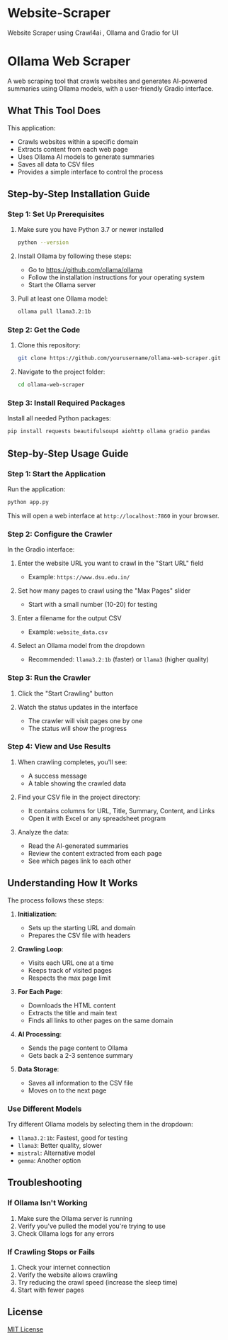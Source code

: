 # Website-Scraper
Website Scraper using Crawl4ai , Ollama and Gradio for UI

# Ollama Web Scraper

A web scraping tool that crawls websites and generates AI-powered summaries using Ollama models, with a user-friendly Gradio interface.

## What This Tool Does

This application:
- Crawls websites within a specific domain
- Extracts content from each web page
- Uses Ollama AI models to generate summaries
- Saves all data to CSV files
- Provides a simple interface to control the process

## Step-by-Step Installation Guide

### Step 1: Set Up Prerequisites

1. Make sure you have Python 3.7 or newer installed
   ```bash
   python --version
   ```

2. Install Ollama by following these steps:
   - Go to https://github.com/ollama/ollama
   - Follow the installation instructions for your operating system
   - Start the Ollama server

3. Pull at least one Ollama model:
   ```bash
   ollama pull llama3.2:1b
   ```

### Step 2: Get the Code

1. Clone this repository:
   ```bash
   git clone https://github.com/yourusername/ollama-web-scraper.git
   ```

2. Navigate to the project folder:
   ```bash
   cd ollama-web-scraper
   ```

### Step 3: Install Required Packages

Install all needed Python packages:
```bash
pip install requests beautifulsoup4 aiohttp ollama gradio pandas
```

## Step-by-Step Usage Guide

### Step 1: Start the Application

Run the application:
```bash
python app.py
```

This will open a web interface at `http://localhost:7860` in your browser.

### Step 2: Configure the Crawler

In the Gradio interface:
1. Enter the website URL you want to crawl in the "Start URL" field
   - Example: `https://www.dsu.edu.in/`

2. Set how many pages to crawl using the "Max Pages" slider
   - Start with a small number (10-20) for testing

3. Enter a filename for the output CSV
   - Example: `website_data.csv`

4. Select an Ollama model from the dropdown
   - Recommended: `llama3.2:1b` (faster) or `llama3` (higher quality)

### Step 3: Run the Crawler

1. Click the "Start Crawling" button

2. Watch the status updates in the interface
   - The crawler will visit pages one by one
   - The status will show the progress

### Step 4: View and Use Results

1. When crawling completes, you'll see:
   - A success message
   - A table showing the crawled data

2. Find your CSV file in the project directory:
   - It contains columns for URL, Title, Summary, Content, and Links
   - Open it with Excel or any spreadsheet program

3. Analyze the data:
   - Read the AI-generated summaries
   - Review the content extracted from each page
   - See which pages link to each other

## Understanding How It Works

The process follows these steps:

1. **Initialization**:
   - Sets up the starting URL and domain
   - Prepares the CSV file with headers

2. **Crawling Loop**:
   - Visits each URL one at a time
   - Keeps track of visited pages
   - Respects the max page limit

3. **For Each Page**:
   - Downloads the HTML content
   - Extracts the title and main text
   - Finds all links to other pages on the same domain

4. **AI Processing**:
   - Sends the page content to Ollama
   - Gets back a 2-3 sentence summary

5. **Data Storage**:
   - Saves all information to the CSV file
   - Moves on to the next page

### Use Different Models
Try different Ollama models by selecting them in the dropdown:
- `llama3.2:1b`: Fastest, good for testing
- `llama3`: Better quality, slower
- `mistral`: Alternative model
- `gemma`: Another option

## Troubleshooting

### If Ollama Isn't Working
1. Make sure the Ollama server is running
2. Verify you've pulled the model you're trying to use
3. Check Ollama logs for any errors

### If Crawling Stops or Fails
1. Check your internet connection
2. Verify the website allows crawling
3. Try reducing the crawl speed (increase the sleep time)
4. Start with fewer pages

## License

[MIT License](LICENSE)
